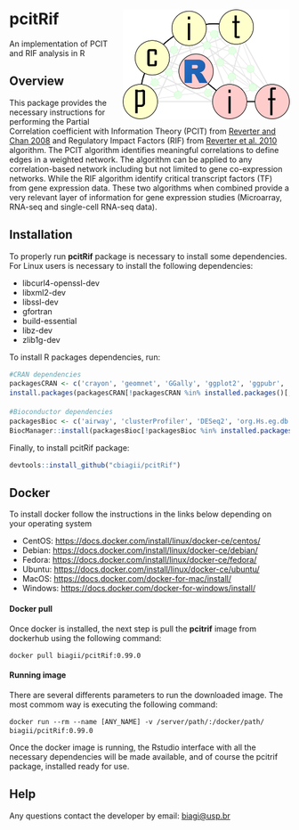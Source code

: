 # pcitRif <img src="vignettes/logo.png" align="right" width="300" />
An implementation of PCIT and RIF analysis in R



## Overview
This package provides the necessary instructions for performing the Partial Correlation coefficient with Information Theory (PCIT) from [Reverter and Chan 2008](https://doi.org/10.1093/bioinformatics/btn482) and Regulatory Impact Factors (RIF) from [Reverter et al. 2010](https://doi.org/10.1093/bioinformatics/btq051) algorithm. The PCIT algorithm identifies meaningful correlations to define edges in a weighted network. The algorithm can be applied to any correlation-based network including but not limited to gene co-expression networks. While the RIF algorithm identify critical transcript factors (TF) from gene expression data. These two algorithms when combined provide a very relevant layer of information for gene expression studies (Microarray, RNA-seq and single-cell RNA-seq data).

## Installation
To properly run <b>pcitRif</b> package is necessary to install some dependencies. For Linux users is necessary to install the following dependencies:
* libcurl4-openssl-dev
* libxml2-dev 
* libssl-dev
* gfortran
* build-essential
* libz-dev 
* zlib1g-dev

To install R packages dependencies, run:
```R
#CRAN dependencies
packagesCRAN <- c('crayon', 'geomnet', 'GGally', 'ggplot2', 'ggpubr', 'graphics', 'kableExtra', 'knitr', 'network', 'pbapply', 'reshape2', 'rmarkdown', 'scales', 'stats', 'testthat', 'utils')
install.packages(packagesCRAN[!packagesCRAN %in% installed.packages()[,1]])

#Bioconductor dependencies
packagesBioc <- c('airway', 'clusterProfiler', 'DESeq2', 'org.Hs.eg.db', 'SummarizedExperiment')
BiocManager::install(packagesBioc[!packagesBioc %in% installed.packages()[,1]])
```

Finally, to install pcitRif package:
```R
devtools::install_github("cbiagii/pcitRif")
```

## Docker
To install docker follow the instructions in the links below depending on your operating system
* CentOS: https://docs.docker.com/install/linux/docker-ce/centos/
* Debian: https://docs.docker.com/install/linux/docker-ce/debian/
* Fedora: https://docs.docker.com/install/linux/docker-ce/fedora/
* Ubuntu: https://docs.docker.com/install/linux/docker-ce/ubuntu/
* MacOS: https://docs.docker.com/docker-for-mac/install/
* Windows: https://docs.docker.com/docker-for-windows/install/

#### Docker pull
Once docker is installed, the next step is pull the **pcitrif** image from dockerhub using the following command:
```docker
docker pull biagii/pcitRif:0.99.0
```

#### Running image
There are several differents parameters to run the downloaded image. The most commom way is executing the following command:
```docker
docker run --rm --name [ANY_NAME] -v /server/path/:/docker/path/ biagii/pcitRif:0.99.0
```
Once the docker image is running, the Rstudio interface with all the necessary dependencies will be made available, and of course the pcitrif package, installed ready for use.

## Help
<p>Any questions contact the developer by email: <a href="#">biagi@usp.br</a></p>

